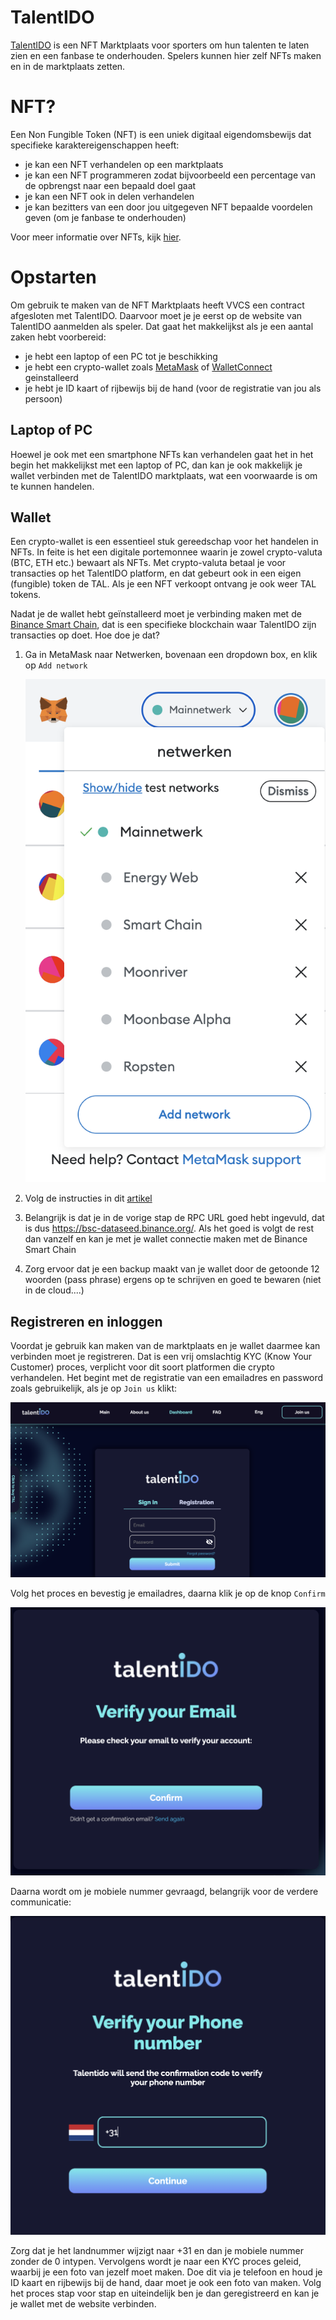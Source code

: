 # TalentIDO

[TalentIDO](https://talentido.com/about-us) is een NFT Marktplaats voor sporters om hun talenten te laten zien en een fanbase te onderhouden. Spelers kunnen hier zelf NFTs maken en in de marktplaats zetten.

# NFT?

Een Non Fungible Token (NFT) is een uniek digitaal eigendomsbewijs dat specifieke karaktereigenschappen heeft:

* je kan een NFT verhandelen op een marktplaats
* je kan een NFT programmeren zodat bijvoorbeeld een percentage van de opbrengst naar een bepaald doel gaat
* je kan een NFT ook in delen verhandelen
* je kan bezitters van een door jou uitgegeven NFT bepaalde voordelen geven (om je fanbase te onderhouden)

Voor meer informatie over NFTs, kijk [hier](https://www.crypto-insiders.nl/academy/wat-zijn-non-fungible-tokens-nft/).

# Opstarten

Om gebruik te maken van de NFT Marktplaats heeft VVCS een contract afgesloten met TalentIDO. Daarvoor moet je je eerst op de website van TalentIDO aanmelden als speler. Dat gaat het makkelijkst als je een aantal zaken hebt voorbereid:

* je hebt een laptop of een PC tot je beschikking
* je hebt een crypto-wallet zoals [MetaMask](https://metamask.io/) of [WalletConnect](https://walletconnect.com/) geinstalleerd
* je hebt je ID kaart of rijbewijs bij de hand (voor de registratie van jou als persoon)

## Laptop of PC

Hoewel je ook met een smartphone NFTs kan verhandelen gaat het in het begin het makkelijkst met een laptop of PC, dan kan je ook makkelijk je wallet verbinden met de TalentIDO marktplaats, wat een voorwaarde is om te kunnen handelen.

## Wallet

Een crypto-wallet is een essentieel stuk gereedschap voor het handelen in NFTs. In feite is het een digitale portemonnee waarin je zowel crypto-valuta (BTC, ETH etc.) bewaart als NFTs. Met crypto-valuta betaal je voor transacties op het TalentIDO platform, en dat gebeurt ook in een eigen (fungible) token de TAL. Als je een NFT verkoopt ontvang je ook weer TAL tokens.

Nadat je de wallet hebt geïnstalleerd moet je verbinding maken met de [Binance Smart Chain](https://www.bnbchain.org/en/smartChain), dat is een specifieke blockchain waar TalentIDO zijn transacties op doet. Hoe doe je dat?

1. Ga in MetaMask naar Netwerken, bovenaan een dropdown box, en klik op `Add network `

   ![1683056749654](image/README/1683056749654.png)
2. Volg de instructies in dit [artikel](https://academy.binance.com/en/articles/connecting-metamask-to-binance-smart-chain)
3. Belangrijk is dat je in de vorige stap de RPC URL goed hebt ingevuld, dat is dus https://bsc-dataseed.binance.org/. Als het goed is volgt de rest dan vanzelf en kan je met je wallet connectie maken met de Binance Smart Chain
4. Zorg ervoor dat je een backup maakt van je wallet door de getoonde 12 woorden (pass phrase) ergens op te schrijven en goed te bewaren (niet in de cloud....)

## Registreren en inloggen

Voordat je gebruik kan maken van de marktplaats en je wallet daarmee kan verbinden moet je registreren. Dat is een vrij omslachtig KYC (Know Your Customer) proces, verplicht voor dit soort platformen die crypto verhandelen. Het begint met de registratie van een emailadres en password zoals gebruikelijk, als je op `Join us` klikt:

![1683093196953](image/README/1683093196953.png)

Volg het proces en bevestig je emailadres, daarna klik je op de knop `Confirm`

![1683093415549](image/README/1683093415549.png)

Daarna wordt om je mobiele nummer gevraagd, belangrijk voor de verdere communicatie:

![1683093497801](image/README/1683093497801.png)

Zorg dat je het landnummer wijzigt naar +31 en dan je mobiele nummer zonder de 0 intypen. Vervolgens wordt je naar een KYC proces geleid, waarbij je een foto van jezelf moet maken. Doe dit via je telefoon en houd je ID kaart en rijbewijs bij de hand, daar moet je ook een foto van maken. Volg het proces stap voor stap en uiteindelijk ben je dan geregistreerd en kan je je wallet met de website verbinden.
